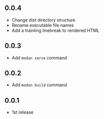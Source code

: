 ## 0.0.4

- Change dist directory structure
- Rename executable file names
- Add a trainling linebreak to rendered HTML

## 0.0.3

- Add `modan serve` command

## 0.0.2

- Add `modan build` command

## 0.0.1

- 1st release
